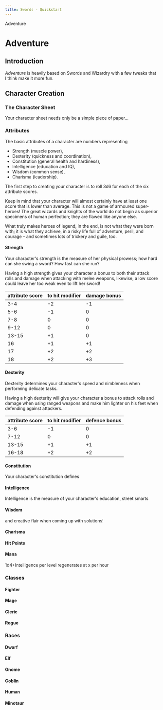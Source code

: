 ```yaml
---
title: Swords - Quickstart
---
```


Adventure

# Adventure

## Introduction

*Adventure* is heavily based on Swords and Wizardry with a few tweaks that I think make it more fun.


## Character Creation

### The Character Sheet

Your character sheet needs only be a simple piece of paper...

### Attributes

The basic attributes of a character are numbers representing

- Strength (muscle power), 
- Dexterity (quickness and coordination), 
- Constitution (general health and hardiness), 
- Intelligence (education and IQ), 
- Wisdom (common sense),
- Charisma (leadership). 

The first step to creating your character is to roll 3d6 for each of the six attribute scores. 

Keep in mind that your character will almost certainly have at least one score that is lower than average. This is not a game of armoured super-heroes! The great wizards and knights of the world do not begin as superior specimens of human perfection; they are flawed like anyone else. 

What truly makes heroes of legend, in the end, is not what they were born with; it is what they achieve, in a risky life full of adventure, peril, and courage – and sometimes lots of trickery and guile, too.

#### Strength

Your character's strength is the measure of her physical prowess; how hard can she swing a sword? How fast can she run?

Having a high strength gives your character a bonus to both their attack rolls and damage when attacking with melee weapons, likewise, a low score could leave her too weak even to lift her sword!

| attribute score | to hit modifier | damage bonus |
| --------------- | --------------- | ------------ |
|       3-4       |       -2        |      -1      |
|       5-6       |       -1        |       0      |
|       7-8       |        0        |       0      |
|       9-12      |        0        |       0      |
|      13-15      |       +1        |       0      |
|       16        |       +1        |      +1      |
|       17        |       +2        |      +2      |
|       18        |       +2        |      +3      |


#### Dexterity

Dexterity determines your character's speed and nimbleness when performing delicate tasks.

Having a high dexterity will give your character a bonus to attack rolls and damage when using ranged weapons and make him lighter on his feet when defending against attackers.

| attribute score | to hit modifier | defence bonus |
| --------------- | --------------- | ------------- |
|       3-6       |       -1        |       0       |
|       7-12      |        0        |       0       |
|      13-15      |       +1        |      +1       |
|      16-18      |       +2        |      +2       |

#### Constitution

Your character's constitution defines


#### Intelligence

Intelligence is the measure of your character's education, street smarts 


#### Wisdom

and creative flair when coming up with solutions!


#### Charisma


#### Hit Points


#### Mana

1d4+Intelligence per level
regenerates at x per hour


### Classes

#### Fighter

#### Mage

#### Cleric

#### Rogue


### Races

#### Dwarf
#### Elf
#### Gnome
#### Goblin
#### Human
#### Minotaur
